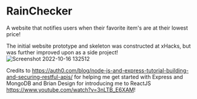 # RainChecker
A website that notifies users when their favorite item's are at their lowest price!

The initial website prototype and skeleton was constructed at xHacks, but was further improved upon as a side project!
![Screenshot 2022-10-16 132512](https://user-images.githubusercontent.com/69274566/196049337-0c8288f1-f683-47a9-be2a-69c63ef4b8ca.jpg)



Credits to https://auth0.com/blog/node-js-and-express-tutorial-building-and-securing-restful-apis/
for helping me get started with Express and MongoDB and Brian Design for introducing me to ReactJS
https://www.youtube.com/watch?v=3nLTB_E6XAM!
